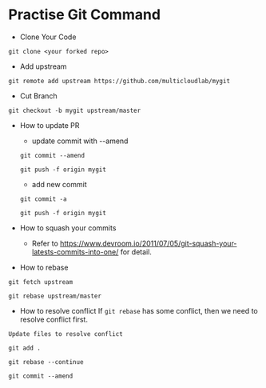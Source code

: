 # Practise Git Command

- Clone Your Code

```
git clone <your forked repo>
```

- Add upstream

```
git remote add upstream https://github.com/multicloudlab/mygit
```
- Cut Branch

```
git checkout -b mygit upstream/master
```

- How to update PR
  - update commit with --amend

  ```
  git commit --amend
  ```
  ```
  git push -f origin mygit
  ```
  - add new commit
  ```
  git commit -a
  ```
  ```
  git push -f origin mygit
  ```
- How to squash your commits
  - Refer to https://www.devroom.io/2011/07/05/git-squash-your-latests-commits-into-one/ for detail.
- How to rebase
```
git fetch upstream
```
```
git rebase upstream/master
```
- How to resolve conflict
If `git rebase` has some conflict, then we need to resolve conflict first.

```
Update files to resolve conflict
```

```
git add .
```

```
git rebase --continue
```

```
git commit --amend
```
